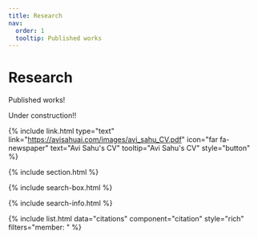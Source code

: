 ```yaml
---
title: Research
nav:
  order: 1
  tooltip: Published works
---
```


# <i class="fas fa-microscope"></i>Research

Published works!


Under construction!! 

{%
  include link.html
  type="text"
  link="https://avisahuai.com/images/avi_sahu_CV.pdf"
  icon="far fa-newspaper"
  text="Avi Sahu's CV"
  tooltip="Avi Sahu's CV"
  style="button"
%}

{% include section.html %}

{% include search-box.html %}

{% include search-info.html %}

{% include list.html data="citations" component="citation" style="rich" filters="member: " %}

